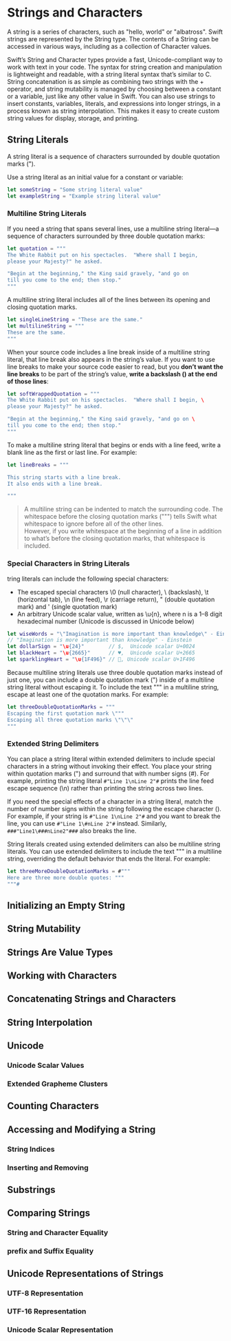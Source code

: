 # Strings and Characters

A string is a series of characters, such as "hello, world" or "albatross". Swift strings are represented by the String type. The contents of a String can be accessed in various ways, including as a collection of Character values.
  
Swift’s String and Character types provide a fast, Unicode-compliant way to work with text in your code. The syntax for string creation and manipulation is lightweight and readable, with a string literal syntax that’s similar to C. String concatenation is as simple as combining two strings with the + operator, and string mutability is managed by choosing between a constant or a variable, just like any other value in Swift. You can also use strings to insert constants, variables, literals, and expressions into longer strings, in a process known as string interpolation. This makes it easy to create custom string values for display, storage, and printing.

## String Literals

A string literal is a sequence of characters surrounded by double quotation marks (").

Use a string literal as an initial value for a constant or variable:

```swift
let someString = "Some string literal value"
let exampleString = "Example string literal value"
```

### Multiline String Literals

If you need a string that spans several lines, use a multiline string literal—a sequence of characters surrounded by three double quotation marks:

```swift
let quotation = """
The White Rabbit put on his spectacles.  "Where shall I begin,
please your Majesty?" he asked.

"Begin at the beginning," the King said gravely, "and go on
till you come to the end; then stop."
"""
```

A multiline string literal includes all of the lines between its opening and closing quotation marks. 

```swift
let singleLineString = "These are the same."
let multilineString = """
These are the same.
"""
```

When your source code includes a line break inside of a multiline string literal, that line break also appears in the string’s value. If you want to use line breaks to make your source code easier to read, but you **don’t want the line breaks** to be part of the string’s value, **write a backslash (\) at the end of those lines**:

```swift
let softWrappedQuotation = """
The White Rabbit put on his spectacles.  "Where shall I begin, \
please your Majesty?" he asked.

"Begin at the beginning," the King said gravely, "and go on \
till you come to the end; then stop."
"""
```

To make a multiline string literal that begins or ends with a line feed, write a blank line as the first or last line. For example:

```swift
let lineBreaks = """

This string starts with a line break.
It also ends with a line break.

"""
```

> A multiline string can be indented to match the surrounding code. The whitespace before the closing quotation marks (""") tells Swift what whitespace to ignore before all of the other lines.   
> However, if you write whitespace at the beginning of a line in addition to what’s before the closing quotation marks, that whitespace is included.

### Special Characters in String Literals

tring literals can include the following special characters:

- The escaped special characters \0 (null character), \\ (backslash), \t (horizontal tab), \n (line feed), \r (carriage return), \" (double quotation mark) and \' (single quotation mark)
- An arbitrary Unicode scalar value, written as \u{n}, where n is a 1–8 digit hexadecimal number (Unicode is discussed in Unicode below)

```swift
let wiseWords = "\"Imagination is more important than knowledge\" - Einstein"
// "Imagination is more important than knowledge" - Einstein
let dollarSign = "\u{24}"        // $,  Unicode scalar U+0024
let blackHeart = "\u{2665}"      // ♥,  Unicode scalar U+2665
let sparklingHeart = "\u{1F496}" // 💖, Unicode scalar U+1F496
```

Because multiline string literals use three double quotation marks instead of just one, you can include a double quotation mark (") inside of a multiline string literal without escaping it. To include the text """ in a multiline string, escape at least one of the quotation marks. For example:

```swift
let threeDoubleQuotationMarks = """
Escaping the first quotation mark \"""
Escaping all three quotation marks \"\"\"
"""
```

### Extended String Delimiters

You can place a string literal within extended delimiters to include special characters in a string without invoking their effect. You place your string within quotation marks (") and surround that with number signs (#). For example, printing the string literal `#"Line 1\nLine 2"#` prints the line feed escape sequence (\n) rather than printing the string across two lines.
  
If you need the special effects of a character in a string literal, match the number of number signs within the string following the escape character (\). For example, if your string is `#"Line 1\nLine 2"#` and you want to break the line, you can use `#"Line 1\#nLine 2"#` instead. Similarly, `###"Line1\###nLine2"###` also breaks the line.
  
String literals created using extended delimiters can also be multiline string literals. You can use extended delimiters to include the text """ in a multiline string, overriding the default behavior that ends the literal. For example:

```swift
let threeMoreDoubleQuotationMarks = #"""
Here are three more double quotes: """
"""#
```

## Initializing an Empty String



## String Mutability



## Strings Are Value Types




## Working with Characters



## Concatenating Strings and Characters




## String Interpolation



## Unicode



### Unicode Scalar Values




### Extended Grapheme Clusters




## Counting Characters




## Accessing and Modifying a String




### String Indices




### Inserting and Removing



## Substrings



## Comparing Strings



### String and Character Equality




### prefix and Suffix Equality



## Unicode Representations of Strings



### UTF-8 Representation



### UTF-16 Representation



### Unicode Scalar Representation




















